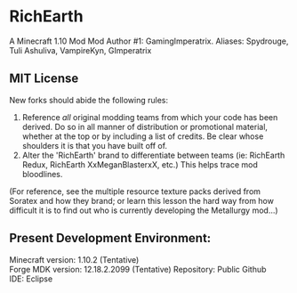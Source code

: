 # RichEarth
A Minecraft 1.10 Mod
Mod Author #1: GamingImperatrix. Aliases: Spydrouge, Tuli Ashuliva, VampireKyn, GImperatrix

## MIT License
New forks should abide the following rules:  
1) Reference *all* original modding teams from which your code has been derived. Do so in all manner of distribution or promotional material, whether at the top or by including a list of credits. Be clear whose shoulders it is that you have built off of. 
2) Alter the 'RichEarth' brand to differentiate between teams (ie: RichEarth Redux, RichEarth XxMeganBlasterxX, etc.) This helps trace mod bloodlines.  

(For reference, see the multiple resource texture packs derived from Soratex and how they brand; or learn this lesson the hard way from how difficult it is to find out who is currently developing the Metallurgy mod...) 

## Present Development Environment:  
Minecraft version: 1.10.2 (Tentative)  
Forge MDK version: 12.18.2.2099 (Tentative)
Repository: Public Github  
IDE: Eclipse
